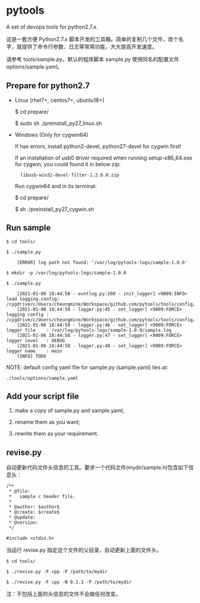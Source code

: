 # pytools

A set of devops tools for python2.7.x.

这是一套方便 Python2.7.x 脚本开发的工具箱。简单的复制几个文件，改个名字，就提供了命令行参数、日志等常用功能，大大提高开发速度。

请参考 tools/sample.py。默认的程序脚本 sample.py 使用同名的配置文件 options/sample.yaml。


## Prepare for python2.7

- Linux (rhel7+, centos7+, ubuntu18+)

	$ cd prepare/

	$ sudo sh ./preinstall_py27_linux.sh

- Windows (Only for cygwin64)

	If has errors, install python2-devel, python27-devel for cygwin first!

	If an installation of usb0 driver required when running setup-x86_64.exe for cygwin, you could found it in below zip:

		libusb-win32-devel-filter-1.2.6.0.zip

	Run cygwin64 and in its terminal:

	$ cd prepare/

	$ sh ./preinstall_py27_cygwin.sh


## Run sample

	$ cd tools/

	$ ./sample.py

		[ERROR] log path not found: '/var/log/pytools-logs/sample-1.0.0'

	$ mkdir -p /var/log/pytools-logs/sample-1.0.0

	$ ./sample.py

		[2021-01-06 18:44:58 - evntlog.py:260 - init_logger] <9009:INFO> load logging.config: /cygdrive/c/Users/cheungmine/Workspace/github.com/pytools/tools/config/logger.config
		[2021-01-06 18:44:58 - logger.py:45 - set_logger] <9009:FORCE> logging config : /cygdrive/c/Users/cheungmine/Workspace/github.com/pytools/tools/config/logger.config
		[2021-01-06 18:44:58 - logger.py:46 - set_logger] <9009:FORCE> logger file    : /var/log/pytools-logs/sample-1.0.0/sample.log
		[2021-01-06 18:44:58 - logger.py:47 - set_logger] <9009:FORCE> logger level   : DEBUG
		[2021-01-06 18:44:58 - logger.py:48 - set_logger] <9009:FORCE> logger name    : main
		[INFO] TODO


NOTE: default config yaml file for sample.py (sample.yaml) lies at:

	./tools/options/sample.yaml


## Add your script file

1) make a copy of sample.py and sample.yaml;

2) rename them as you want;

3) rewrite them as your requirement.

## revise.py

自动更新代码文件头信息的工具。要求一个代码文件(mydir/sample.h)包含如下信息头：


```
/**
 * @file:
 *   sample c header file.
 * 
 * @author: $author$
 * @create: $create$
 * @update:
 * @version:
 */

#include <stdio.h>

```

当运行 revise.py 指定这个文件的父目录，自动更新上面的文件头。

	$ cd tools/

	$ ./revise.py -F cpp -P /path/to/mydir

	$ ./revise.py -F cpp -N 0.1.1 -P /path/to/mydir

注：不包括上面的头信息的文件不会做任何改变。